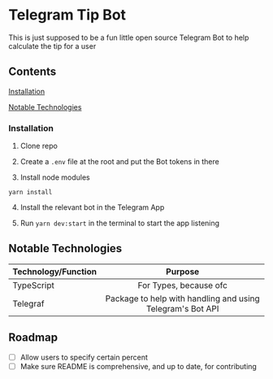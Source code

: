 # Telegram Tip Bot

This is just supposed to be a fun little open source Telegram Bot to help calculate the tip for a user

## Contents

[Installation](#installation)

[Notable Technologies](#notable-technologies)

### Installation

1. Clone repo

2. Create a `.env` file at the root and put the Bot tokens in there

3. Install node modules

```shell
yarn install
```

4. Install the relevant bot in the Telegram App

5. Run `yarn dev:start` in the terminal to start the app listening

## Notable Technologies

| Technology/Function |                          Purpose                           |
| ------------------- | :--------------------------------------------------------: |
| TypeScript          |                   For Types, because ofc                   |
| Telegraf            | Package to help with handling and using Telegram's Bot API |

## Roadmap

- [ ] Allow users to specify certain percent
- [ ] Make sure README is comprehensive, and up to date, for contributing
